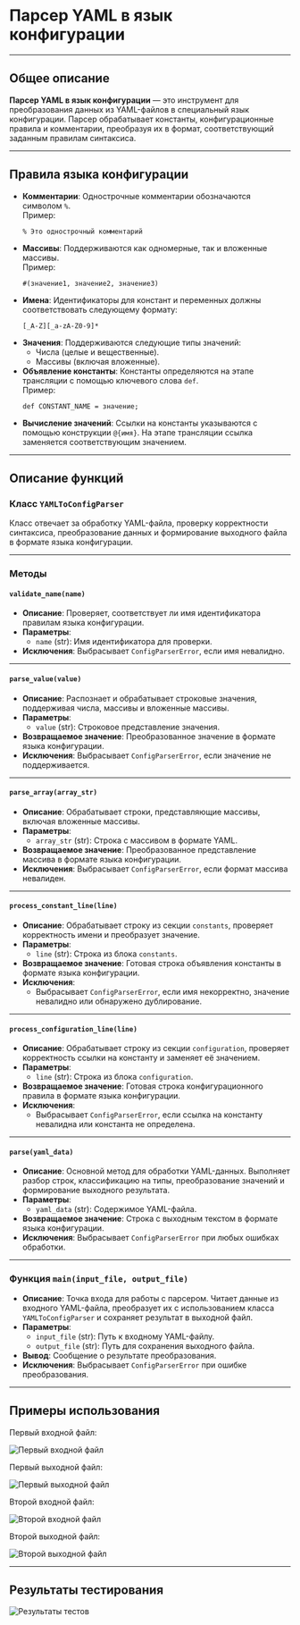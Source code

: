 # Парсер YAML в язык конфигурации

---

## Общее описание

**Парсер YAML в язык конфигурации** — это инструмент для преобразования данных из YAML-файлов в специальный язык конфигурации. Парсер обрабатывает константы, конфигурационные правила и комментарии, преобразуя их в формат, соответствующий заданным правилам синтаксиса.

---

## Правила языка конфигурации

- **Комментарии**: Однострочные комментарии обозначаются символом `%`.  
  Пример:
  ```plaintext
  % Это однострочный комментарий
- **Массивы**: Поддерживаются как одномерные, так и вложенные массивы.  
  Пример:
  ```plaintext
  #(значение1, значение2, значение3)
- **Имена**: Идентификаторы для констант и переменных должны соответствовать следующему формату:
  ```plaintext
  [_A-Z][_a-zA-Z0-9]*
- **Значения**: Поддерживаются следующие типы значений:
  - Числа (целые и вещественные).
  - Массивы (включая вложенные).
- **Объявление константы**: Константы определяются на этапе трансляции с помощью ключевого слова `def`.  
  Пример:
  ```plaintext
  def CONSTANT_NAME = значение;
- **Вычисление значений**: Ссылки на константы указываются с помощью конструкции `@{имя}`. На этапе трансляции ссылка заменяется соответствующим значением.  

---

## Описание функций

### Класс `YAMLToConfigParser`

Класс отвечает за обработку YAML-файла, проверку корректности синтаксиса, преобразование данных и формирование выходного файла в формате языка конфигурации.

---

### Методы

#### `validate_name(name)`
- **Описание**: Проверяет, соответствует ли имя идентификатора правилам языка конфигурации.
- **Параметры**:
  - `name` (str): Имя идентификатора для проверки.
- **Исключения**: Выбрасывает `ConfigParserError`, если имя невалидно.

---

#### `parse_value(value)`
- **Описание**: Распознает и обрабатывает строковые значения, поддерживая числа, массивы и вложенные массивы.
- **Параметры**:
  - `value` (str): Строковое представление значения.
- **Возвращаемое значение**: Преобразованное значение в формате языка конфигурации.
- **Исключения**: Выбрасывает `ConfigParserError`, если значение не поддерживается.

---

#### `parse_array(array_str)`
- **Описание**: Обрабатывает строки, представляющие массивы, включая вложенные массивы.
- **Параметры**:
  - `array_str` (str): Строка с массивом в формате YAML.
- **Возвращаемое значение**: Преобразованное представление массива в формате языка конфигурации.
- **Исключения**: Выбрасывает `ConfigParserError`, если формат массива невалиден.

---

#### `process_constant_line(line)`
- **Описание**: Обрабатывает строку из секции `constants`, проверяет корректность имени и преобразует значение.
- **Параметры**:
  - `line` (str): Строка из блока `constants`.
- **Возвращаемое значение**: Готовая строка объявления константы в формате языка конфигурации.
- **Исключения**: 
  - Выбрасывает `ConfigParserError`, если имя некорректно, значение невалидно или обнаружено дублирование.

---

#### `process_configuration_line(line)`
- **Описание**: Обрабатывает строку из секции `configuration`, проверяет корректность ссылки на константу и заменяет её значением.
- **Параметры**:
  - `line` (str): Строка из блока `configuration`.
- **Возвращаемое значение**: Готовая строка конфигурационного правила в формате языка конфигурации.
- **Исключения**:
  - Выбрасывает `ConfigParserError`, если ссылка на константу невалидна или константа не определена.

---

#### `parse(yaml_data)`
- **Описание**: Основной метод для обработки YAML-данных. Выполняет разбор строк, классификацию на типы, преобразование значений и формирование выходного результата.
- **Параметры**:
  - `yaml_data` (str): Содержимое YAML-файла.
- **Возвращаемое значение**: Строка с выходным текстом в формате языка конфигурации.
- **Исключения**: Выбрасывает `ConfigParserError` при любых ошибках обработки.

---

### Функция `main(input_file, output_file)`
- **Описание**: Точка входа для работы с парсером. Читает данные из входного YAML-файла, преобразует их с использованием класса `YAMLToConfigParser` и сохраняет результат в выходной файл.
- **Параметры**:
  - `input_file` (str): Путь к входному YAML-файлу.
  - `output_file` (str): Путь для сохранения выходного файла.
- **Вывод**: Сообщение о результате преобразования.
- **Исключения**: Выбрасывает `ConfigParserError` при ошибке преобразования.

---

## Примеры использования
Первый входной файл:

![Первый входной файл](./readme-media/input1.png)

Первый выходной файл:

![Первый выходной файл](./readme-media/output1.png)

Второй входной файл:

![Второй входной файл](./readme-media/input2.png)

Второй выходной файл:

![Второй выходной файл](./readme-media/output2.png)

---

## Результаты тестирования

![Результаты тестов](./readme-media/tests.png)
